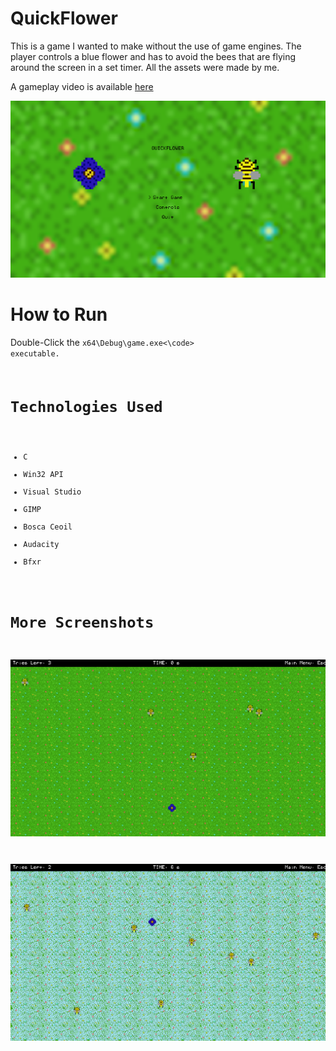 # QuickFlower

This is a game I wanted to make without the use of game engines. The player controls a blue flower and has to avoid the bees that are flying around the screen in a set timer. All the assets were made by me.

A gameplay video is available [here](https://youtu.be/UYTEnszqbYk)

![menu](\readme_imgs\menu.png)

# How to Run

Double-Click the <code>x64\Debug\game.exe<\code> executable.

# Technologies Used

- C
- Win32 API
- Visual Studio
- GIMP
- Bosca Ceoil
- Audacity
- Bfxr

# More Screenshots

![1](\readme_imgs\1.png)

![2](\readme_imgs\2.png)
